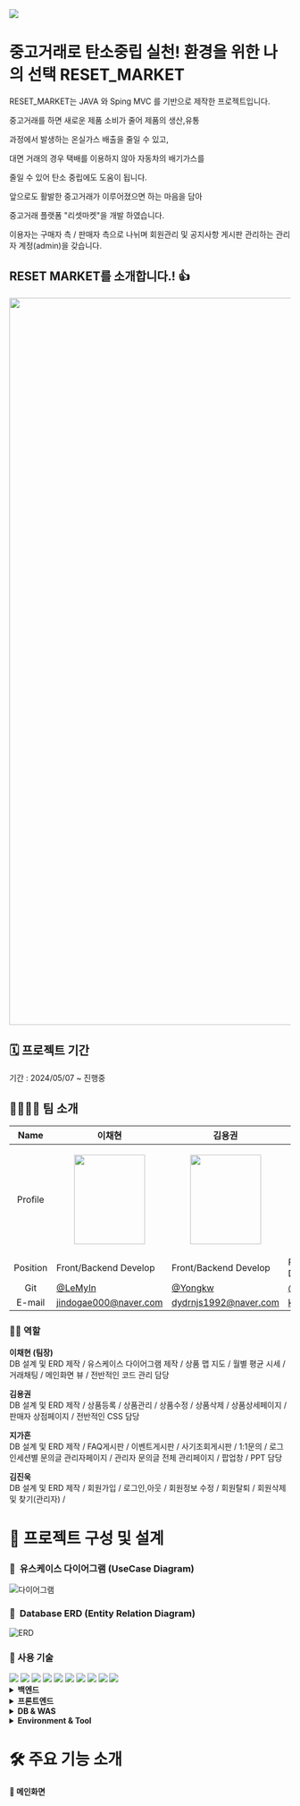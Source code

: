 <img src="https://capsule-render.vercel.app/api?type=waving&color=auto&height=200&section=header&text=RESET_MARKET&fontSize=90" />
 
# 중고거래로 탄소중립 실천! 환경을 위한 나의 선택 RESET_MARKET
RESET_MARKET는 JAVA 와 Sping MVC 를 기반으로 제작한 프로젝트입니다.

중고거래를 하면 새로운 제품 소비가 줄어 제품의 생산,유통

과정에서 발생하는 온실가스 배출을 줄일 수 있고,

대면 거래의 경우 택배를 이용하지 않아 자동차의 배기가스를

줄일 수 있어 탄소 중립에도 도움이 됩니다.

앞으로도 활발한 중고거래가 이루어졌으면 하는 마음을 담아

중고거래 플랫폼 "리셋마켓"을 개발 하였습니다.

이용자는 구매자 측 / 판매자 측으로 나뉘며 회원관리 및 공지사항 게시판 관리하는 관리자 계정(admin)을 갖습니다.



## RESET MARKET를 소개합니다.! 👍  
<p align="center"><img src = "https://github.com/Yongkw/Reset_market/assets/163812147/54a3b574-bf16-41c4-bf7b-7ffef713310b" width="900px" height="1300px"></p>



## 🗓️ 프로젝트 기간  

기간 : 2024/05/07 ~ 진행중


## 👨‍👩‍👧‍👦 팀 소개

|   Name   | 이채현                            | 김용권                                            | 지가흔                             | 김진욱                                                       |
| :------: | ------------------------------------ | ------------------------------------------------- | ---------------------------------- | ------------------------------------------------------------ |
| Profile  |<p align="center"><img src = "https://github.com/Yongkw/Reset_market/assets/74645069/b705ced4-2670-40a8-a01a-5e3449ff9721" width="127px" height="160px"></p>|<p align="center"><img src = "https://github.com/Yongkw/Reset_market/assets/74645069/f21400f7-58bc-4c7b-b552-98e12983b9f2" width="127px" height="160px"></p>|<p align="center"><img src = "https://github.com/Yongkw/Reset_market/assets/74645069/0c0e127b-9029-4077-9f46-da2878e5ce04" width="127px" height="160px" ></p>|<p align="center"><img src = "https://github.com/Yongkw/Reset_market/assets/163812147/ecf2df62-b2b6-459b-868e-c05f34f8cf7a" width="127px" height="160px"></p>| 
| Position | Front/Backend Develop  | Front/Backend Develop                                   | Front/Backend Develop                   | Front/Backend Develop                              |kjw9898
|   Git    | [@LeMyIn](https://github.com/LeMyIn) | [@Yongkw](https://github.com/Yongkw)            | [@heunnie](https://github.com/heunnie) | [@kjw9898](https://github.com/kjw9898)                 |
|   E-mail    | jindogae000@naver.com| dydrnjs1992@naver.com| khsophie@naver.com| pyo6659@naver.com|

### 🧑‍💻 역할 
**이채현 (팀장)**  
DB 설계 및 ERD 제작 / 유스케이스 다이어그램 제작 / 상품 맵 지도 / 월별 평균 시세 / 거래채팅 / 메인화면 뷰 / 전반적인 코드 관리 담당

**김용권**  
DB 설계 및 ERD 제작 / 상품등록 / 상품관리 / 상품수정 / 상품삭제 / 상품상세페이지 / 판매자 상점페이지 / 전반적인 CSS 담당

**지가흔**  
DB 설계 및 ERD 제작 / FAQ게시판 / 이벤트게시판 / 사기조회게시판 /  1:1문의 / 로그인세션별 문의글 관리자페이지 / 관리자 문의글 전체 관리페이지 / 팝업창 / PPT 담당 

**김진욱**  
DB 설계 및 ERD 제작 / 회원가입 /  로그인,아웃 /  회원정보 수정 / 회원탈퇴 / 회원삭제 및 찾기(관리자) / 

# 📝 프로젝트 구성 및 설계

### 📌  유스케이스 다이어그램 (UseCase Diagram)
![다이어그램](https://github.com/Yongkw/Reset_market/assets/74645069/e3655f9d-8000-4a77-b2e9-6f892883cbd1)


### 📌  Database ERD (Entity Relation Diagram)
![ERD](https://github.com/Yongkw/Reset_market/assets/74645069/08780473-d173-4bf8-9d10-0709c57fdb55)

### 📌 사용 기술
<div align=left> 

<img src="https://img.shields.io/badge/Java-3766AB?style=flat-square&logo=Java&logoColor=white"/>
<img src="https://img.shields.io/badge/JavaScript-F7DF1E?style=flat-square&logo=javascript&logoColor=black"/>
<img src="https://img.shields.io/badge/Spring-6DB33F?style=flat-square&logo=Spring&logoColor=white"/>
<img src="https://img.shields.io/badge/HTML5-E34F26?style=flat-square&logo=html5&logoColor=white"/>
<img src="https://img.shields.io/badge/CSS3-1572B6?style=flat-square&logo=css3&logoColor=white"/>
<img src="https://img.shields.io/badge/jQuery-0769AD?style=flat-square&logo=jQuery&logoColor=white"/>
<img src="https://img.shields.io/badge/ORACLE-F80000?style=flat-square&logo=oracle&logoColor=white"/>
<img src="https://img.shields.io/badge/Apache Tomcat-F8DC75?style=flat-square&logo=apachetomcat&logoColor=black"/>
<img src="https://img.shields.io/badge/Git-F05032?style=flat-square&logo=git&logoColor=white"/>
<img src="https://img.shields.io/badge/GitHub-181717?style=flat-square&logo=GitHub&logoColor=white"/>

</div>
<details>
<summary><b> 백엔드</b></summary>
<ul>
  <li>JAVA 11</li>
  <li>Spring MVC</li>
  <li>JSP</li>
  <li>MyBatis</li>
  <li>AJAX</li>
  <li>JSON</li>
</ul>
</details>

 <details>
<summary><b> 프론트엔드</b></summary>
<ul>
  <li>HTML</li>
  <li>CSS</li>
  <li>JavaScript</li>
  <li>JQuery</li>
</ul>
</details>

<details>
<summary><b> DB & WAS</b></summary>
<ul>
  <li>Oracle(Oracle Database 11g Express Edition Release 11.2.0.2.0)</li>
  <li>Tomcat 9(9.0.64)</li>
</ul>
</details>

<details>
<summary><b> Environment & Tool</b></summary>
<ul>
  <li>Windows 11</li>
  <li>STS(3.9.18)</li>
  <li>Git</li>
  <li>GitHub</li>
  <li>Fork</li>
  <li>Oracle SQL Developer</li>
</ul>
</details>

# 🛠️ 주요 기능 소개
**📌 메인화면**  
